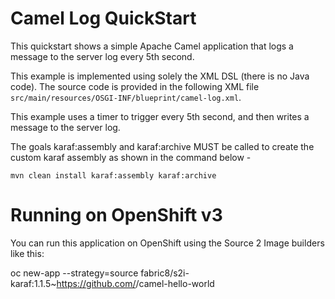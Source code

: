 # Camel Log QuickStart

This quickstart shows a simple Apache Camel application that logs a message to the server log every 5th second.

This example is implemented using solely the XML DSL (there is no Java code). The source code is provided in the following XML file `src/main/resources/OSGI-INF/blueprint/camel-log.xml`.

This example uses a timer to trigger every 5th second, and then writes a message to the server log.

The goals karaf:assembly and karaf:archive MUST be called to create the custom karaf assembly as shown in the command below -

    mvn clean install karaf:assembly karaf:archive

# Running on OpenShift v3

You can run this application on OpenShift using the Source 2 Image builders like this:

   oc new-app --strategy=source fabric8/s2i-karaf:1.1.5~https://github.com/<YOUR-REPO>/camel-hello-world
